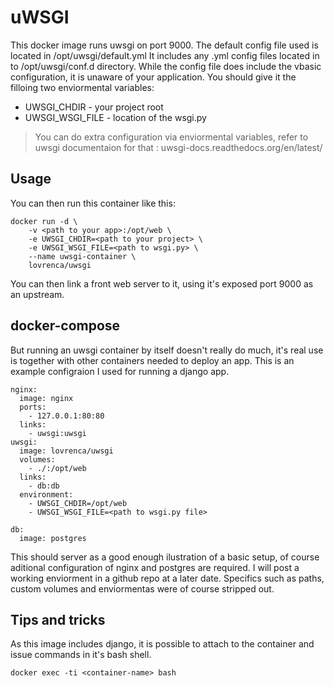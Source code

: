 # uWSGI

This docker image runs uwsgi on port 9000.
The default config file used is located in /opt/uwsgi/default.yml
It includes any .yml config files located in to /opt/uwsgi/conf.d directory.
While the config file does include the vbasic configuration, it is unaware of your application.
You should give it the filloing two enviormental variables:

* UWSGI_CHDIR - your project root
* UWSGI_WSGI_FILE - location of the wsgi.py
>You can do extra configuration via enviormental variables, refer to uwsgi documentaion for that : uwsgi-docs.readthedocs.org/en/latest/
## Usage

You can then run this container like this:
```
docker run -d \
	-v <path to your app>:/opt/web \
	-e UWSGI_CHDIR=<path to your project> \
	-e UWSGI_WSGI_FILE=<path to wsgi.py> \
	--name uwsgi-container \
	lovrenca/uwsgi
```
You can then link a front web server to it, using it's exposed port 9000 as an upstream.

## docker-compose

But running an uwsgi container by itself doesn't really do much, it's real use is together with other containers needed to deploy an app.
This is an example configraion I used for running a django app.

```
nginx:
  image: nginx
  ports:
    - 127.0.0.1:80:80
  links:
    - uwsgi:uwsgi
uwsgi:
  image: lovrenca/uwsgi
  volumes:
    - ./:/opt/web
  links:
    - db:db
  environment:
    - UWSGI_CHDIR=/opt/web
    - UWSGI_WSGI_FILE=<path to wsgi.py file>

db:
  image: postgres

```
This should server as a good enough ilustration of a basic setup, of course aditional configuration of nginx and postgres are required. I will post a working enviorment in a github repo at a later date.
Specifics such as paths, custom volumes and enviormentas were of course stripped out.

## Tips and tricks

As this image includes django, it is possible to attach to the container and issue commands in it's bash shell.

```
docker exec -ti <container-name> bash
```
